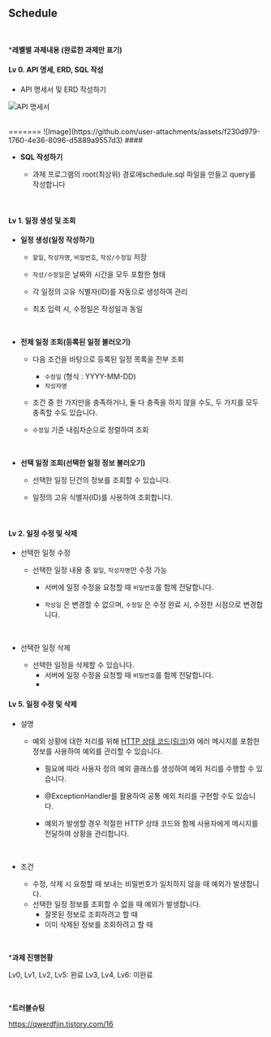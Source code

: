 ## Schedule

<br>

***레벨별 과제내용 (완료한 과제만 표기)**

#### Lv 0. API 명세, ERD, SQL 작성

- API 명세서 및 ERD 작성하기

![API 명세서](images/Schedule_API_ERD.jpg)

<br>
=======
![Image](https://github.com/user-attachments/assets/f230d979-1760-4e36-8096-d5889a9557d3)
#### <br>

- **SQL 작성하기**

  - 과제 프로그램의 root(최상위) 경로에schedule.sql 파일을 만들고 query를 작성합니다

    <br>

#### Lv 1. 일정 생성 및 조회

- **일정 생성(일정 작성하기)**

  - `할일`, `작성자명`, `비밀번호`, `작성/수정일` 저장
  - `작성/수정일`은 날짜와 시간을 모두 포함한 형태

  - 각 일정의 고유 식별자(ID)를 자동으로 생성하여 관리

  - 최초 입력 시, 수정일은 작성일과 동일

    <br>

- **전체 일정 조회(등록된 일정 불러오기)**

  - 다음 조건을 바탕으로 등록된 일정 목록을 전부 조회

    - `수정일` (형식 : YYYY-MM-DD)
    - `작성자명`

  - 조건 중 한 가지만을 충족하거나, 둘 다 충족을 하지 않을 수도, 두 가지를 모두 충족할 수도 있습니다.

  - `수정일` 기준 내림차순으로 정렬하여 조회

    <br>

- **선택 일정 조회(선택한 일정 정보 불러오기)**

  - 선택한 일정 단건의 정보를 조회할 수 있습니다.

  - 일정의 고유 식별자(ID)를 사용하여 조회합니다.

    <br>

#### Lv 2. 일정 수정 및 삭제

- 선택한 일정 수정
  - 선택한 일정 내용 중  `할일`, `작성자명`만 수정 가능
    - 서버에 일정 수정을 요청할 때 `비밀번호`를 함께 전달합니다.
    
    - `작성일` 은 변경할 수 없으며, `수정일` 은 수정 완료 시, 수정한 시점으로 변경합니다.
    
      <br>
  
- 선택한 일정 삭제
  - 선택한 일정을 삭제할 수 있습니다.
    - 서버에 일정 수정을 요청할 때 `비밀번호`를 함께 전달합니다.
    - <br>

#### Lv 5. 일정 수정 및 삭제

- 설명

  - 예외 상황에 대한 처리를 위해 [HTTP 상태 코드(링크)](https://developer.mozilla.org/ko/docs/Web/HTTP/Status)와 에러 메시지를 포함한 정보를 사용하여 예외를 관리할 수 있습니다.

    - 필요에 따라 사용자 정의 예외 클래스를 생성하여 예외 처리를 수행할 수 있습니다.

    - @ExceptionHandler를 활용하여 공통 예외 처리를 구현할 수도 있습니다.

    - 예외가 발생할 경우 적절한 HTTP 상태 코드와 함께 사용자에게 메시지를 전달하여 상황을 관리합니다.

      <br>

- 조건

  - 수정, 삭제 시 요청할 때 보내는 비밀번호가 일치하지 않을 때 예외가 발생합니다.
  - 선택한 일정 정보를 조회할 수 없을 때 예외가 발생합니다.
    - 잘못된 정보로 조회하려고 할 때
    - 이미 삭제된 정보를 조회하려고 할 때

<br>

***과제 진행현황**

Lv0, Lv1, Lv2, Lv5: 완료
Lv3, Lv4, Lv6: 미완료

<br>

***트러블슈팅**

https://qwerdfjin.tistory.com/16
